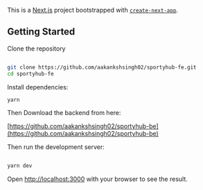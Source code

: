 This is a [Next.js](https://nextjs.org/) project bootstrapped with [`create-next-app`](https://github.com/vercel/next.js/tree/canary/packages/create-next-app).

## Getting Started
Clone the repository

```bash

git clone https://github.com/aakankshsingh02/sportyhub-fe.git
cd sportyhub-fe

```

Install dependencies:

```bash
yarn
```

Then Download the backend from here:

[https://github.com/aakankshsingh02/sportyhub-be](https://github.com/aakankshsingh02/sportyhub-be)

Then run the development server:

```bash

yarn dev

```
Open [http://localhost:3000](http://localhost:3000) with your browser to see the result.



